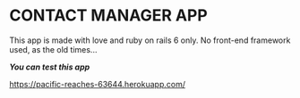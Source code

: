 # CONTACT MANAGER APP

This app is made with love and ruby on rails 6 only.
No front-end framework used, as the old times...

***You can test this app***

https://pacific-reaches-63644.herokuapp.com/

